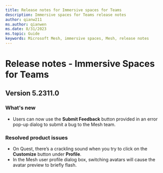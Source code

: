 ```yaml
---
title: Release notes for Immersive spaces for Teams
description: Immersive spaces for Teams release notes
author: qianw211    
ms.author: qianwen
ms.date: 8/31/2023
ms.topic: Guide
keywords: Microsoft Mesh, immersive spaces, Mesh, release notes
---
```


# Release notes - Immersive Spaces for Teams

## Version 5.2311.0

### What's new

* Users can now use the **Submit Feedback** button provided in an error pop-up dialog to submit a bug to the Mesh team. 

### Resolved product issues

* On Quest, there’s a crackling sound when you try to click on the **Customize** button under **Profile**.
* In the Mesh user profile dialog box, switching avatars will cause the avatar preview to briefly flash.